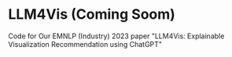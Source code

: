 # LLM4Vis (Coming Soom)
Code for Our EMNLP (Industry) 2023 paper "LLM4Vis: Explainable Visualization Recommendation using ChatGPT"
